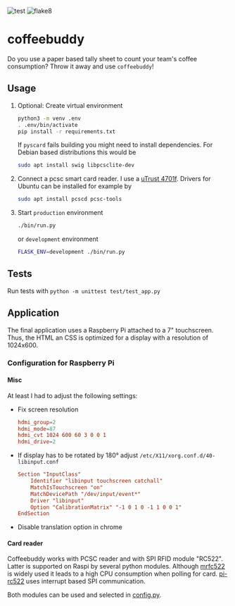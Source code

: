 ![test](https://github.com/hackenbergstefan/coffeebuddy/workflows/test/badge.svg)
![flake8](https://github.com/hackenbergstefan/coffeebuddy/workflows/flake8/badge.svg)

# coffeebuddy

Do you use a paper based tally sheet to count your team's coffee consumption? Throw it away and use `coffeebuddy`!

## Usage

1. Optional: Create virtual environment
    ```bash
    python3 -m venv .env
    . .env/bin/activate
    pip install -r requirements.txt
    ```
    If `pyscard` fails building you might need to install dependencies. For Debian based distributions this would be
    ```sh
    sudo apt install swig libpcsclite-dev
    ```
2. Connect a pcsc smart card reader. I use a [uTrust 4701f](https://support.identiv.com/4701f/). Drivers for Ubuntu can be installed for example by
    ```sh
    sudo apt install pcscd pcsc-tools
    ```
3. Start `production` environment
    ```sh
    ./bin/run.py
    ```
    or `development` environment
    ```sh
    FLASK_ENV=development ./bin/run.py
    ```

## Tests
Run tests with `python -m unittest test/test_app.py`


## Application

The final application uses a Raspberry Pi attached to a 7" touchscreen. Thus, the HTML an CSS is optimized for a display with a resolution of 1024x600.

### Configuration for Raspberry Pi

#### Misc

At least I had to adjust the following settings:

* Fix screen resolution
  ```conf
  hdmi_group=2
  hdmi_mode=87
  hdmi_cvt 1024 600 60 3 0 0 1
  hdmi_drive=2
  ```
* If display has to be rotated by 180° adjust `/etc/X11/xorg.conf.d/40-libinput.conf`
  ```conf
  Section "InputClass"
      Identifier "libinput touchscreen catchall"
      MatchIsTouchscreen "on"
      MatchDevicePath "/dev/input/event*"
      Driver "libinput"
      Option "CalibrationMatrix" "-1 0 1 0 -1 1 0 0 1"
  EndSection
  ```
* Disable translation option in chrome

#### Card reader

Coffeebuddy works with PCSC reader and with SPI RFID module "RC522". Latter is supported on Raspi by several python modules. Although [mrfc522](https://github.com/pimylifeup/MFRC522-python) is widely used it leads to a high CPU consumption when polling for card. [pi-rc522](https://github.com/ondryaso/pi-rc522) uses interrupt based SPI communication.

Both modules can be used and selected in [config.py](./config.py).
